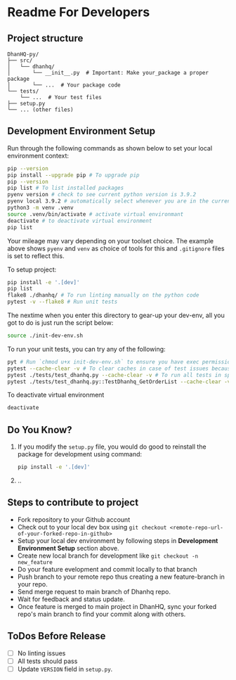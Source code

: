 # Readme For Developers

## Project structure 

```text
DhanHQ-py/
├── src/
│   └── dhanhq/
│       └── __init__.py  # Important: Make your_package a proper package
│       └── ...  # Your package code
└── tests/
    └── ...  # Your test files
├── setup.py
└── ... (other files)
```

## Development Environment Setup

Run through the following commands as shown below to set your local environment context:
```bash
pip --version
pip install --upgrade pip # To upgrade pip
pip --version
pip list # To list installed packages
pyenv version # check to see current python version is 3.9.2
pyenv local 3.9.2 # automatically select whenever you are in the current directory (or its subdirectories)
python3 -m venv .venv
source .venv/bin/activate # activate virtual environmant
deactivate # to deactivate virtual environment
pip list
```
Your mileage may vary depending on your toolset choice. The example above shows `pyenv` and `venv` as choice of tools for this and `.gitignore` files is set to reflect this.

To setup project:
```bash
pip install -e '.[dev]'
pip list
flake8 ./dhanhq/ # To run linting manually on the python code
pytest -v --flake8 # Run unit tests
```

The nextime when you enter this directory to gear-up your dev-env, all you got to do is just run the script below: 
```bash
source ./init-dev-env.sh
```

To run your unit tests, you can try any of the following:
```bash
pyt # Run `chmod u+x init-dev-env.sh` to ensure you have exec permission on this file.
pytest --cache-clear -v # To clear caches in case of test issues because of cacheing
pytest ./tests/test_dhanhq.py --cache-clear -v # To run all tests in specific test file
pytest ./tests/test_dhanhq.py::TestDhanhq_GetOrderList --cache-clear -v # To run specific group of tests in specific test file
```

To deactivate virtual environment
```python
deactivate
```

## Do You Know?

1. If you modify the `setup.py` file, 
   you would do good to reinstall the package for development using command:
    ```bash
   pip install -e '.[dev]'
    ```
2. ..

## Steps to contribute to project

- Fork repository to your Github account
- Check out to your local dev box using `git checkout <remote-repo-url-of-your-forked-repo-in-github>`
- Setup your local dev environment by following steps in **Development Environment Setup** section above.
- Create new local branch for development like `git checkout -n new_feature`
- Do your feature evelopment and commit locally to that branch
- Push branch to your remote repo thus creating a new feature-branch in your repo.
- Send merge request to main branch of Dhanhq repo.
- Wait for feedback and status update.
- Once feature is merged to main project in DhanHQ, sync your forked repo's main branch to find your commit along with others.


## ToDos Before Release

- [ ] No linting issues
- [ ] All tests should pass
- [ ] Update `VERSION` field in `setup.py`.
